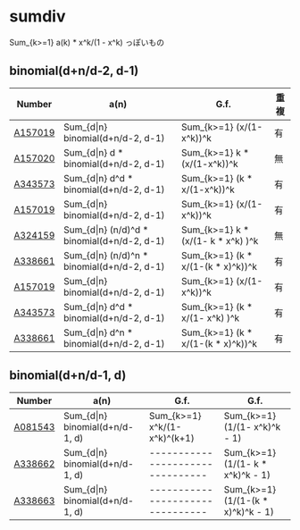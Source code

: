 # sumdiv

Sum_{k>=1} a(k) * x^k/(1 - x^k) っぽいもの

## binomial(d+n/d-2, d-1)

| Number | a(n) | G.f. | 重複 |
| ----- | ----- | ----- | ----- | 
| [A157019](https://oeis.org/A157019) | Sum_{d&#124;n}           binomial(d+n/d-2, d-1) | Sum_{k>=1}      (x/(1-x^k))^k       | 有 |
| [A157020](https://oeis.org/A157020) | Sum_{d&#124;n}     d   * binomial(d+n/d-2, d-1) | Sum_{k>=1}  k * (x/(1-x^k))^k       | 無 |
| [A343573](https://oeis.org/A343573) | Sum_{d&#124;n}     d^d * binomial(d+n/d-2, d-1) | Sum_{k>=1} (k *  x/(1-x^k))^k       | 有 |
| [A157019](https://oeis.org/A157019) | Sum_{d&#124;n}           binomial(d+n/d-2, d-1) | Sum_{k>=1}      (x/(1-x^k))^k       | 有 |
| [A324159](https://oeis.org/A324159) | Sum_{d&#124;n} (n/d)^d * binomial(d+n/d-2, d-1) | Sum_{k>=1}  k * (x/(1- k * x^k) )^k | 無 |
| [A338661](https://oeis.org/A338661) | Sum_{d&#124;n} (n/d)^n * binomial(d+n/d-2, d-1) | Sum_{k>=1} (k *  x/(1-(k * x)^k))^k | 有 |
| [A157019](https://oeis.org/A157019) | Sum_{d&#124;n}           binomial(d+n/d-2, d-1) | Sum_{k>=1}      (x/(1-x^k))^k       | 有 |
| [A343573](https://oeis.org/A343573) | Sum_{d&#124;n}     d^d * binomial(d+n/d-2, d-1) | Sum_{k>=1} (k *  x/(1-     x^k) )^k | 有 |
| [A338661](https://oeis.org/A338661) | Sum_{d&#124;n}     d^n * binomial(d+n/d-2, d-1) | Sum_{k>=1} (k *  x/(1-(k * x)^k))^k | 有 |

## binomial(d+n/d-1, d)

| Number | a(n) | G.f. | G.f. |
| ----- | ----- | ----- | ----- | 
| [A081543](https://oeis.org/A081543) | Sum_{d&#124;n}       binomial(d+n/d-1, d) | Sum_{k>=1}     x^k/(1-x^k)^(k+1) | Sum_{k>=1} (1/(1-      x^k)^k - 1) |
| [A338662](https://oeis.org/A338662) | Sum_{d&#124;n}       binomial(d+n/d-1, d) | -------------------------------- | Sum_{k>=1} (1/(1- k *  x^k)^k - 1) |
| [A338663](https://oeis.org/A338663) | Sum_{d&#124;n}       binomial(d+n/d-1, d) | -------------------------------- | Sum_{k>=1} (1/(1-(k * x)^k)^k - 1) |
